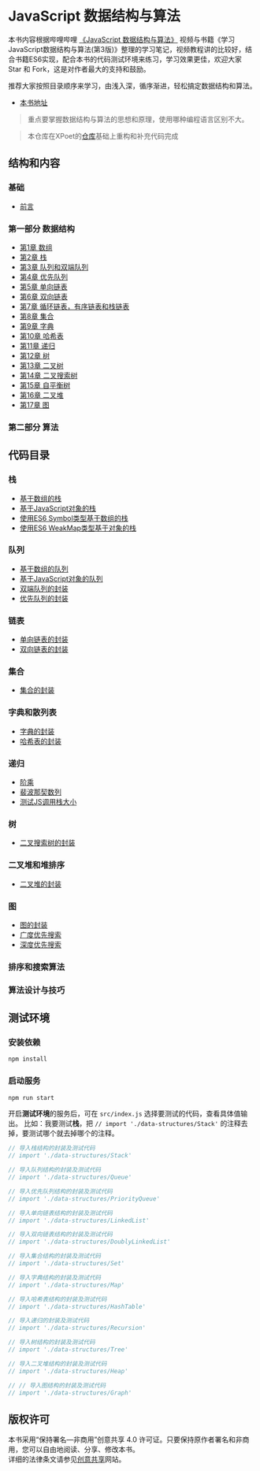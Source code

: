 # JavaScript 数据结构与算法

本书内容根据哔哩哔哩 [《JavaScript 数据结构与算法》](https://www.bilibili.com/video/BV1x7411L7Q7?p=1) 视频与书籍《学习JavaScript数据结构与算法(第3版)》整理的学习笔记，视频教程讲的比较好，结合书籍ES6实现，配合本书的代码测试环境来练习，学习效果更佳，欢迎大家 Star 和 Fork，这是对作者最大的支持和鼓励。  

推荐大家按照目录顺序来学习，由浅入深，循序渐进，轻松搞定数据结构和算法。
- [本书地址](https://godbasin.github.io/vue-ebook/)


> 重点要掌握数据结构与算法的思想和原理，使用哪种编程语言区别不大。

> 本仓库在XPoet的[仓库](https://github.com/XPoet/js-data-structures-and-algorithms)基础上重构和补充代码完成

## 结构和内容

### 基础

- [前言](https://dragon-liu.github.io/javascript-datastructures-algorithms/md/1.前言.html)

### 第一部分 数据结构

- [第1章 数组](https://dragon-liu.github.io/javascript-datastructures-algorithms/md/2.数组.html)
- [第2章 栈](https://dragon-liu.github.io/javascript-datastructures-algorithms/md/3.%E6%A0%88.html)
- [第3章 队列和双端队列](https://dragon-liu.github.io/javascript-datastructures-algorithms/md/4.%E9%98%9F%E5%88%97.html)
- [第4章 优先队列](https://dragon-liu.github.io/javascript-datastructures-algorithms/md/5.%E4%BC%98%E5%85%88%E9%98%9F%E5%88%97.html)
- [第5章 单向链表](https://dragon-liu.github.io/javascript-datastructures-algorithms/md/6.%E5%8D%95%E5%90%91%E9%93%BE%E8%A1%A8.html)
- [第6章 双向链表](https://dragon-liu.github.io/javascript-datastructures-algorithms/md/7.%E5%8F%8C%E5%90%91%E9%93%BE%E8%A1%A8.html)
- [第7章 循环链表，有序链表和栈链表](assets/doc/.md)
- [第8章 集合](https://dragon-liu.github.io/javascript-datastructures-algorithms/md/9.%E9%9B%86%E5%90%88.html)
- [第9章 字典](https://dragon-liu.github.io/javascript-datastructures-algorithms/md/10.%E5%AD%97%E5%85%B8.html)
- [第10章 哈希表](https://dragon-liu.github.io/javascript-datastructures-algorithms/md/11.%E5%93%88%E5%B8%8C%E8%A1%A8.html)
- [第11章 递归](https://dragon-liu.github.io/javascript-datastructures-algorithms/md/12.%E9%80%92%E5%BD%92.html)
- [第12章 树](https://dragon-liu.github.io/javascript-datastructures-algorithms/md/13.%E6%A0%91.html)
- [第13章 二叉树](https://dragon-liu.github.io/javascript-datastructures-algorithms/md/14.%E4%BA%8C%E5%8F%89%E6%A0%91.html)
- [第14章 二叉搜索树](https://dragon-liu.github.io/javascript-datastructures-algorithms/md/15.%E4%BA%8C%E5%8F%89%E6%90%9C%E7%B4%A2%E6%A0%91.html)
- [第15章 自平衡树](https://dragon-liu.github.io/javascript-datastructures-algorithms/md/16.%E8%87%AA%E5%B9%B3%E8%A1%A1%E6%A0%91.html)
- [第16章 二叉堆](https://dragon-liu.github.io/javascript-datastructures-algorithms/md/17.%E4%BA%8C%E5%8F%89%E5%A0%86.html)
- [第17章 图](https://dragon-liu.github.io/javascript-datastructures-algorithms/md/18.%E5%9B%BE.html)

### 第二部分 算法

## 代码目录

### 栈

- [基于数组的栈](src/data-structures/Stack/stack-array.js)
- [基于JavaScript对象的栈](src/data-structures/Stack/stack.js)
- [使用ES6 Symbol类型基于数组的栈](src/data-structures/Stack/StackSymbol.js)
- [使用ES6 WeakMap类型基于对象的栈](src/data-structures/Stack/StackWeakMap.js)

### 队列

- [基于数组的队列](src/data-structures/Queue/queue-array.js)
- [基于JavaScript对象的队列](src/data-structures/Queue/queue.js)
- [双端队列的封装](src/data-structures/Queue/deque.js)
- [优先队列的封装](src/data-structures/PriorityQueue/priorityQueue.js)

### 链表

- [单向链表的封装](src/data-structures/LinkedList/linkedList.js)
- [双向链表的封装](src/data-structures/DoublyLinkedList/doublyLinkedList.js)

### 集合

- [集合的封装](src/data-structures/Set/set.js)

### 字典和散列表

- [字典的封装](src/data-structures/Map/map.js)
- [哈希表的封装](src/data-structures/HashTable/hashTable.js)

### 递归

- [阶乘](src/data-structures/Recursion/Factorial.js)
- [裴波那契数列](src/data-structures/Recursion/Fibonacci.js)
- [测试JS调用栈大小](src/data-structures/Recursion/JSCallStack.js)

### 树

- [二叉搜索树的封装](src/data-structures/Tree/binary-search-tree.js)

### 二叉堆和堆排序

- [二叉堆的封装](src/data-structures/Heap/heap.js)

### 图

- [图的封装](src/data-structures/Graph/graph.js)
- [广度优先搜索](src/data-structures/Graph/breadth-first-search.js)
- [深度优先搜索](src/data-structures/Graph/depth-first-search.js)

### 排序和搜索算法

### 算法设计与技巧

## 测试环境

### 安装依赖
```bash
npm install
```

### 启动服务
```bash
npm run start
```

开启**测试环境**的服务后，可在 `src/index.js` 选择要测试的代码，查看具体值输出。
比如：我要测试**栈**，把 `// import './data-structures/Stack'` 的注释去掉，要测试哪个就去掉哪个的注释。

```js
// 导入栈结构的封装及测试代码
// import './data-structures/Stack'

// 导入队列结构的封装及测试代码
// import './data-structures/Queue'

// 导入优先队列结构的封装及测试代码
// import './data-structures/PriorityQueue'

// 导入单向链表结构的封装及测试代码
// import './data-structures/LinkedList'

// 导入双向链表结构的封装及测试代码
// import './data-structures/DoublyLinkedList'

// 导入集合结构的封装及测试代码
// import './data-structures/Set'

// 导入字典结构的封装及测试代码
// import './data-structures/Map'

// 导入哈希表结构的封装及测试代码
// import './data-structures/HashTable'

// 导入递归的封装及测试代码
// import './data-structures/Recursion'

// 导入树结构的封装及测试代码
// import './data-structures/Tree'

// 导入二叉堆结构的封装及测试代码
// import './data-structures/Heap'

// // 导入图结构的封装及测试代码
// import './data-structures/Graph'
```

## 版权许可

本书采用“保持署名—非商用”创意共享 4.0 许可证。只要保持原作者署名和非商用，您可以自由地阅读、分享、修改本书。  
详细的法律条文请参见[创意共享](http://creativecommons.org/licenses/by-nc/4.0/)网站。  
